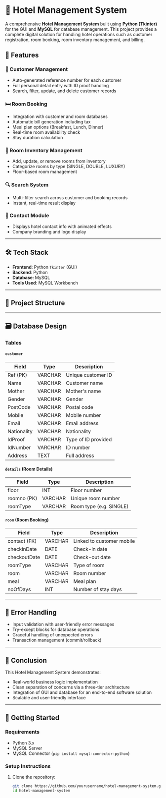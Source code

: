 # 🏨 Hotel Management System

A comprehensive **Hotel Management System** built using **Python (Tkinter)** for the GUI and **MySQL** for database management. This project provides a complete digital solution for handling hotel operations such as customer registration, room booking, room inventory management, and billing.

## 📌 Features

### 💼 Customer Management
- Auto-generated reference number for each customer
- Full personal detail entry with ID proof handling
- Search, filter, update, and delete customer records

### 🛏️ Room Booking
- Integration with customer and room databases
- Automatic bill generation including tax
- Meal plan options (Breakfast, Lunch, Dinner)
- Real-time room availability check
- Stay duration calculation

### 🧾 Room Inventory Management
- Add, update, or remove rooms from inventory
- Categorize rooms by type (SINGLE, DOUBLE, LUXURY)
- Floor-based room management

### 🔍 Search System
- Multi-filter search across customer and booking records
- Instant, real-time result display

### 📇 Contact Module
- Displays hotel contact info with animated effects
- Company branding and logo display

---

## 🛠️ Tech Stack

- **Frontend**: Python `Tkinter` (GUI)
- **Backend**: Python
- **Database**: MySQL
- **Tools Used**: MySQL Workbench

---

## 📂 Project Structure


---

## 🗃️ Database Design

### Tables

#### `customer`
| Field        | Type        | Description               |
|--------------|-------------|---------------------------|
| Ref (PK)     | VARCHAR     | Unique customer ID        |
| Name         | VARCHAR     | Customer name             |
| Mother       | VARCHAR     | Mother's name             |
| Gender       | VARCHAR     | Gender                    |
| PostCode     | VARCHAR     | Postal code               |
| Mobile       | VARCHAR     | Mobile number             |
| Email        | VARCHAR     | Email address             |
| Nationality  | VARCHAR     | Nationality               |
| IdProof      | VARCHAR     | Type of ID provided       |
| IdNumber     | VARCHAR     | ID number                 |
| Address      | TEXT        | Full address              |

#### `details` (Room Details)
| Field        | Type        | Description               |
|--------------|-------------|---------------------------|
| floor        | INT         | Floor number              |
| roomno (PK)  | VARCHAR     | Unique room number        |
| roomType     | VARCHAR     | Room type (e.g. SINGLE)   |

#### `room` (Room Booking)
| Field        | Type        | Description               |
|--------------|-------------|---------------------------|
| contact (FK) | VARCHAR     | Linked to customer mobile |
| checkinDate  | DATE        | Check-in date             |
| checkoutDate | DATE        | Check-out date            |
| roomType     | VARCHAR     | Type of room              |
| room         | VARCHAR     | Room number               |
| meal         | VARCHAR     | Meal plan                 |
| noOfDays     | INT         | Number of stay days       |

---

## 🔐 Error Handling

- Input validation with user-friendly error messages
- Try-except blocks for database operations
- Graceful handling of unexpected errors
- Transaction management (commit/rollback)

---

## 🎯 Conclusion

This Hotel Management System demonstrates:
- Real-world business logic implementation
- Clean separation of concerns via a three-tier architecture
- Integration of GUI and database for an end-to-end software solution
- Scalable and user-friendly interface

---

## 🚀 Getting Started

### Requirements

- Python 3.x
- MySQL Server
- MySQL Connector (`pip install mysql-connector-python`)

### Setup Instructions

1. Clone the repository:
   ```bash
   git clone https://github.com/yourusername/hotel-management-system.git
   cd hotel-management-system
